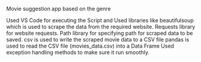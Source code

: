 Movie suggestion app based on the genre 

Used VS Code for executing the Script and Used libraries like
beautifulsoup which is used to scrape the data from the required website. 
Requests library for website requests. 
Path library for specifying path for scraped data to be saved.
csv is used to write the scraped movie data to a CSV file
pandas is used to read the CSV file (movies_data.csv) into a Data Frame
Used exception handling methods to make sure it run smoothly.
